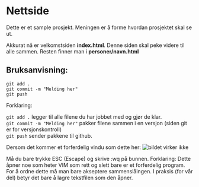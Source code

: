 # Nettside

Dette er et sample prosjekt. Meningen er å forme hvordan prosjektet skal se ut.

Akkurat nå er velkomstsiden **index.html**.
Denne siden skal peke videre til alle sammen. Resten finner man i **personer/**__navn__**.html**


## Bruksanvisning:

```
git add .
git commit -m "Melding her"
git push
```


Forklaring:

```git add .``` legger til alle filene du har jobbet med og gjør de klar.  
```git commit -m "Melding her"``` pakker filene sammen i en versjon (siden git er for versjonskontroll)  
```git push``` sender pakkene til github.  

Dersom det kommer et forferdelig vindu som dette her:
![bildet virker ikke](merge.PNG)

Må du bare trykke ESC (Escape) og skrive :wq på bunnen.
Forklaring: Dette åpner noe som heter VIM som rett og slett bare er et forferdelig program.
For å ordne dette må man bare akseptere sammenslåingen. I praksis (for vår del) betyr det bare å lagre tekstfilen som den åpner.

